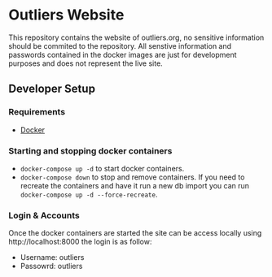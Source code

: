 # Outliers Website
This repository contains the website of outliers.org, no sensitive information should be commited to the repository. All senstive information and passwords contained in the docker images are just for development purposes and does not represent the live site.

## Developer Setup
### Requirements
- [Docker](https://www.docker.com/community-edition)

### Starting and stopping docker containers
- `docker-compose up -d` to start docker containers.
- `docker-compose down` to stop and remove containers.
If you need to recreate the containers and have it run a new db import you can run `docker-compose up -d --force-recreate`.

### Login & Accounts
Once the docker containers are started the site can be access locally using http://localhost:8000 the login is as follow:
- Username: outliers
- Passowrd: outliers
